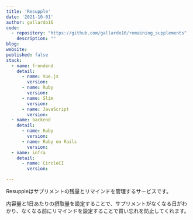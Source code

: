 ```yaml
---
title: 'Resupple'
date: '2021-10-01'
author: gallardo16
code: 
  - repository: "https://github.com/gallardo16/remaining_supplements"
    description: ""
blog: 
website:
published: false
stack:
  - name: frondend
    detail: 
      - name: Vue.js 
        version: 
      - name: Ruby
        version:
      - name: Slim
        version:
      - name: JavaScript
        version:
  - name: backend
    detail: 
      - name: Ruby
        version:
      - name: Ruby on Rails
        version: 
  - name: infra
    detail:
      - name: CircleCI
        version: 

---
```


Resuppleはサプリメントの残量とリマインドを管理するサービスです。

内容量と1日あたりの摂取量を設定することで、サプリメントがなくなる日がわかり、なくなる前にリマインドを設定することで買い忘れを防止してくれます。
